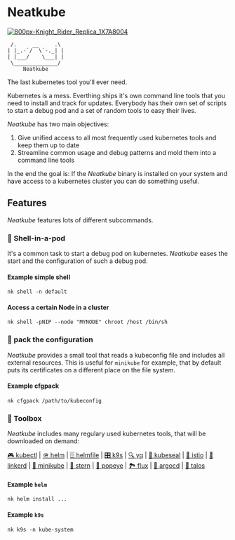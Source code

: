 Neatkube
========

[![800px-Knight_Rider_Replica_1X7A8004](https://upload.wikimedia.org/wikipedia/commons/thumb/3/33/Knight_Rider_Replica_1X7A8004.jpg/800px-Knight_Rider_Replica_1X7A8004.jpg)](https://de.m.wikipedia.org/wiki/Datei:Knight_Rider_Replica_1X7A8004.jpg)
```
 /.     __     .\
| |_.-`/  \`-._| |
| |___/    \___| |
 \______________/
     Neatkube
```

The last kubernetes tool you'll ever need.

Kubernetes is a mess. Everthing ships it's own command line tools that you need
to install and track for updates. Everybody has their own set of scripts to
start a debug pod and a set of random tools to easy their lives.

*Neatkube* has two main objectives:

1. Give unified access to all most frequently used kubernetes tools and keep
   them up to date
2. Streamline common usage and debug patterns and mold them into a command
   line tools

In the end the goal is: If the *Neatkube* binary is installed on your system and
have access to a kubernetes cluster you can do something useful.

## Features

*Neatkube* features lots of different subcommands.

### 🐚 Shell-in-a-pod

It's a common task to start a debug pod on kubernetes. *Neatkube* eases the
start and the configuration of such a debug pod.

#### Example simple shell

```
nk shell -n default
```

#### Access a certain Node in a cluster

```
nk shell -pNIP --node "MYNODE" chroot /host /bin/sh
```

### 🧳 pack the configuration

*Neatkube* provides a small tool that reads a kubeconfig file and includes all
external resources. This is useful for `minikube` for example, that by default
puts its certificates on a different place on the file system.

#### Example cfgpack

```
nk cfgpack /path/to/kubeconfig
```

### 🧰 Toolbox

*Neatkube* includes many regulary used kubernetes tools, that will be downloaded
on demand:

[🎮 kubectl](https://kubernetes.io/docs/reference/kubectl/kubectl/) |
[🪖 helm](https://helm.sh) |
[🗄️ helmfile](https://github.com/roboll/helmfile) |
[🎛️ k9s](https://k9scli.io/) |
[🔍 yq](https://github.com/mikefarah/yq) |
[🦭 kubeseal](https://sealed-secrets.netlify.app/) |
[📜 istio](https://istio.io/) |
[🔗 linkerd](https://linkerd.io/) |
[🧒 minikube](https://minikube.sigs.k8s.io/) |
[🌠 stern](https://github.com/stern/stern) |
[💪 popeye](https://github.com/derailed/popeye) |
[🏞️ flux](https://fluxcd.io/) |
[💈 argocd](https://argo-cd.readthedocs.io/) |
[🗿 talos](https://talos.dev/)


#### Example `helm`

```
nk helm install ...
```

#### Example `k9s`

```
nk k9s -n kube-system
```

